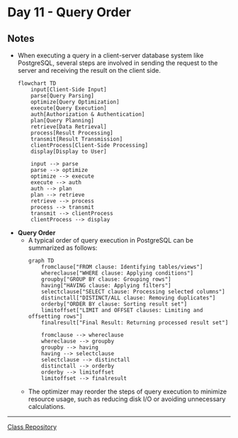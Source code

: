 # Day 11 - Query Order

## Notes
- When executing a query in a client-server database system like PostgreSQL, several steps are involved in sending the request to the server and receiving the result on the client side.
    ```mermaid
    flowchart TD
        input[Client-Side Input]
        parse[Query Parsing]
        optimize[Query Optimization]
        execute[Query Execution]
        auth[Authorization & Authentication]
        plan[Query Planning]
        retrieve[Data Retrieval]
        process[Result Processing]
        transmit[Result Transmission]
        clientProcess[Client-Side Processing]
        display[Display to User]

        input --> parse
        parse --> optimize
        optimize --> execute
        execute --> auth
        auth --> plan
        plan --> retrieve
        retrieve --> process
        process --> transmit
        transmit --> clientProcess
        clientProcess --> display
    ```
- **Query Order**
    -  A typical order of query execution in PostgreSQL can be summarized as follows:
        ```mermaid
        graph TD
            fromclause["FROM clause: Identifying tables/views"]
            whereclause["WHERE clause: Applying conditions"]
            groupby["GROUP BY clause: Grouping rows"]
            having["HAVING clause: Applying filters"]
            selectclause["SELECT clause: Processing selected columns"]
            distinctall["DISTINCT/ALL clause: Removing duplicates"]
            orderby["ORDER BY clause: Sorting result set"]
            limitoffset["LIMIT and OFFSET clauses: Limiting and offsetting rows"]
            finalresult["Final Result: Returning processed result set"]

            fromclause --> whereclause
            whereclause --> groupby
            groupby --> having
            having --> selectclause
            selectclause --> distinctall
            distinctall --> orderby
            orderby --> limitoffset
            limitoffset --> finalresult
        ```
    - The optimizer may reorder the steps of query execution to minimize resource usage, such as reducing disk I/O or avoiding unnecessary calculations.
--------------
[Class Repository](https://github.com/lvgalvao/data-engineering-roadmap/tree/main/Bootcamp%20-%20SQL%20e%20Analytics/Aula-11)
